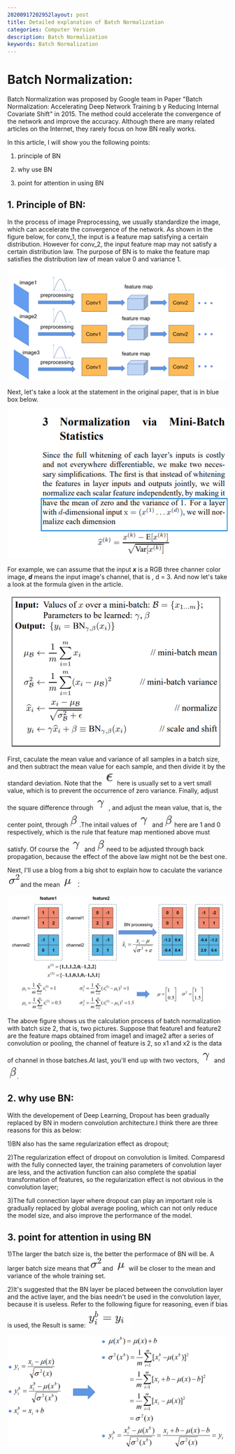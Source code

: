 ```yaml
---
20200917202952layout: post
title: Detailed explanation of Batch Normalization
categories: Computer Version
description: Batch Normalization
keywords: Batch Normalization
---
```


# Batch Normalization:

Batch Normalization was proposed by Google team in Paper "Batch Normalization: Accelerating Deep Network Training b y Reducing Internal Covariate Shift" in 2015. The method could accelerate the convergence of the network and improve the accuracy. Although there are many related articles on the Internet, they rarely focus on how BN really works.

In this article, I will show you the following points:

1) principle of BN 

2) why use BN 

3) point for attention in using BN

## 1.  Principle of BN:

In the process of image Preprocessing, we usually standardize the image, which can accelerate the convergence of the network. As shown in the figure below, for conv_1, the input is a feature map satisfying a certain distribution. However for conv_2, the input feature map may not satisfy a certain distribution law. The purpose of BN is to make the feature map satisfies the distribution law of mean value 0 and variance 1.

![BN1](/assets/img/BN1.png)

Next, let's take a look at the statement in the original paper, that is in blue box below.

![image-20200917113852396](/assets/img/image-20200917113852396.png)

 For example, we can assume that the input ***x*** is a RGB three channer color image, ***d*** means the input image's channel, that is , d = 3. And now let's take a look at the formula given in the article.

![BN2](/assets/img/BN2.png)

First, caculate the mean value and variance of all samples in a batch size, and then subtract the mean value for each sample, and then divide it by the standard deviation. Note that the ![20200917203605](/assets/img/20200917203605.png)here is usually set to a vert small value, which is to prevent the occurrence of zero variance. Finally, adjust the square difference through ![20200917202838](/assets/img/20200917202838.png) , and adjust the mean value, that is, the center point, through![20200917202952](/assets/img/20200917202952.png) .The initail values of ![20200917202838](/assets/img/20200917202838.png) and![20200917202952](/assets/img/20200917202952.png) here are 1 and 0 respectively, which is the rule that feature map mentioned above must satisfy. Of course the ![20200917202838](/assets/img/20200917202838.png) and![20200917202952](/assets/img/20200917202952.png) need to be adjusted through back propagation, because the effect of the above law might not be the best one.

Next, I'll use a blog from a big shot to explain how to caculate the variance ![1600345427335](/assets/img/1600345427335.png)and the mean ![1600345478532](/assets/img/1600345478532.png) ：

![BN3](/assets/img/BN3.png)

The above figure shows us the calculation process of batch normalization with batch size 2, that is, two pictures. Suppose that feature1 and feature2 are the feature maps obtained from image1 and image2 after a series of convolution or pooling, the channel of feature is 2, so x1 and x2  is the data of channel in those batches.At last, you'll end up with two vectors, ![20200917202838](/assets/img/20200917202838.png) and ![20200917202952](/assets/img/20200917202952.png).

## 2. why use BN:

With the developement of Deep Learning, Dropout has been gradually replaced by BN in modern convolution architecture.I think there are three reasons for this as below:

1)BN also has the same regularization effect as dropout;

2)The regularization effect of dropout on convolution is limited. Comparesd with the fully connected layer, the training parameters of convolution layer are less, and the activation function can also complete the spatial transformation of features, so the regularization effect is not obvious in the convolution layer;

3)The full connection layer where dropout can play an important role is gradually replaced by global average pooling, which can not only reduce the model size, and also improve the performance of the model.

## 3. point for attention in using BN

1)The larger the batch size is, the better the performace of BN will be. A larger batch size means that![1600345427335](/assets/img/1600345427335.png)and ![1600345478532](/assets/img/1600345478532.png) will be closer to the mean and variance of the whole training set.

2)It's suggested that the BN layer be placed between the convolution layer and the active layer, and the bias needn't be used in the convolution layer, because it is useless. Refer to the following figure for reasoning, even if bias is used, the Result is same: ![1600345509035](/assets/img/1600345509035.png)

![BN4](/assets/img/BN4.png)